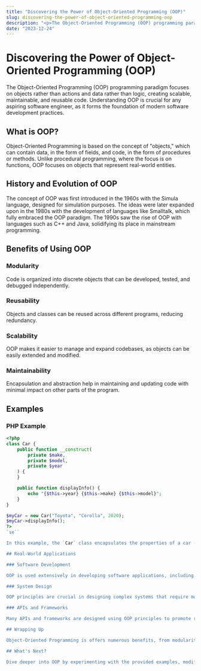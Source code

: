 ```yaml
---
title: "Discovering the Power of Object-Oriented Programming (OOP)"
slug: discovering-the-power-of-object-oriented-programming-oop
description: "<p>The Object-Oriented Programming (OOP) programming paradigm focuses on objects rather than actions and data rather than logic, creating scalable, maintainable, and reusable code. Understanding OOP is crucial for any aspiring software engineer, as it forms the foundation of modern software development practices.</p>\n"
date: "2023-12-24"
---
```


# Discovering the Power of Object-Oriented Programming (OOP)

The Object-Oriented Programming (OOP) programming paradigm focuses on objects rather than actions and data rather than logic, creating scalable, maintainable, and reusable code. Understanding OOP is crucial for any aspiring software engineer, as it forms the foundation of modern software development practices.

## What is OOP?

Object-Oriented Programming is based on the concept of "objects," which can contain data, in the form of fields, and code, in the form of procedures or methods. Unlike procedural programming, where the focus is on functions, OOP focuses on objects that represent real-world entities.

## History and Evolution of OOP

The concept of OOP was first introduced in the 1960s with the Simula language, designed for simulation purposes. The ideas were later expanded upon in the 1980s with the development of languages like Smalltalk, which fully embraced the OOP paradigm. The 1990s saw the rise of OOP with languages such as C++ and Java, solidifying its place in mainstream programming.

## Benefits of Using OOP

### Modularity

Code is organized into discrete objects that can be developed, tested, and debugged independently.

### Reusability

Objects and classes can be reused across different programs, reducing redundancy.

### Scalability

OOP makes it easier to manage and expand codebases, as objects can be easily extended and modified.

### Maintainability

Encapsulation and abstraction help in maintaining and updating code with minimal impact on other parts of the program.

## Examples

### PHP Example

```php
<?php
class Car {
    public function __construct(
        private $make,
        private $model,
        private $year
    ) {
    }

    public function displayInfo() {
        echo "{$this->year} {$this->make} {$this->model}";
    }
}

$myCar = new Car("Toyota", "Corolla", 2020);
$myCar->displayInfo();
?>
`se``

In this example, the `Car` class encapsulates the properties of a car (`make`, `model`, and `year`) and provides a method (`displayInfo`) to display the car's information. An object of the `Car` class is created with specific details and the `displayInfo` method is called to output those details.

## Real-World Applications

### Software Development

OOP is used extensively in developing software applications, including web development, game development, and enterprise applications.

### System Design

OOP principles are crucial in designing complex systems that require modularity and scalability.

### APIs and Frameworks

Many APIs and frameworks are designed using OOP principles to promote reuse and simplicity.

## Wrapping Up

Object-Oriented Programming is offers numerous benefits, from modularity and reusability to scalability and maintainability. Understanding its principles and applications is essential for any software developer.

## What's Next?

Dive deeper into OOP by experimenting with the provided examples, modifying them, and seeing how changes affect the behavior. Feel free to share your thoughts, ask questions, or discuss your experiences with OOP in the comments.
```
